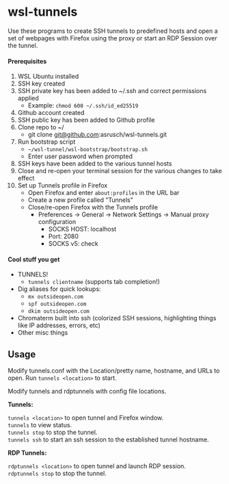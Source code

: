 # wsl-tunnels
Use these programs to create SSH tunnels to predefined hosts and open a set of webpages with Firefox using the proxy or start an RDP Session over the tunnel.

#### Prerequisites
1. WSL Ubuntu installed
2. SSH key created
3. SSH private key has been added to ~/.ssh and correct permissions applied
    - Example: `chmod 600 ~/.ssh/id_ed25519`
4. Github account created
5. SSH public key has been added to Github profile
6. Clone repo to ~/
    - git clone git@github.com:asrusch/wsl-tunnels.git
7. Run bootstrap script
    - `~/wsl-tunnel/wsl-bootstrap/bootstrap.sh`
    - Enter user password when prompted
8. SSH keys have been added to the various tunnel hosts
9. Close and re-open your terminal session for the various changes to take effect
10. Set up Tunnels profile in Firefox
    - Open Firefox and enter `about:profiles` in the URL bar
    - Create a new profile called "Tunnels"
    - Close/re-open Firefox with the Tunnels profile
        - Preferences -> General -> Network Settings -> Manual proxy configuration
            -  SOCKS HOST: localhost
            -  Port: 2080
            -  SOCKS v5: check

#### Cool stuff you get
- TUNNELS!
    - `tunnels clientname` (supports tab completion!)
- Dig aliases for quick lookups:
    - `mx outsideopen.com`
    - `spf outsideopen.com`
    - `dkim outsideopen.com`
- Chromaterm built into ssh (colorized SSH sessions, highlighting things like IP addresses, errors, etc)
- Other misc things


## Usage
Modify tunnels.conf with the Location/pretty name, hostname, and URLs to open. Run `tunnels <location>` to start.

Modify tunnels and rdptunnels with config file locations.

**Tunnels:**

`tunnels <location>` to open tunnel and Firefox window.<br>
`tunnels` to view status.<br>
`tunnels stop` to stop the tunnel.<br>
`tunnels ssh` to start an ssh session to the established tunnel hostname.

**RDP Tunnels:**

`rdptunnels <location>` to open tunnel and launch RDP session.<br>
`rdptunnels stop` to stop the tunnel.
